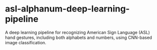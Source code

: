 # asl-alphanum-deep-learning-pipeline
A deep learning pipeline for recognizing American Sign Language (ASL) hand gestures, including both alphabets and numbers, using CNN-based image classification.
